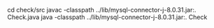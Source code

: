 cd check/src
javac -classpath ../lib/mysql-connector-j-8.0.31.jar:. Check.java
java -classpath ../lib/mysql-connector-j-8.0.31.jar:. Check